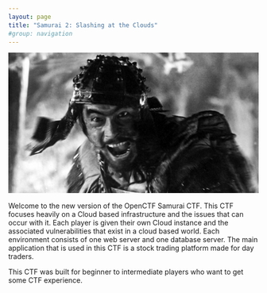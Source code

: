 ```yaml
---
layout: page
title: "Samurai 2: Slashing at the Clouds"
#group: navigation
---
```


<center><img src="/assets/img/seven.jpg"></center>

Welcome to the new version of the OpenCTF Samurai CTF.  This CTF focuses heavily on a Cloud based infrastructure and the issues that can occur with it.  Each player is given their own Cloud instance and the associated vulnerabilities that exist in a cloud based world. Each environment consists of one web server and one database server.  The main application that is used in this CTF is a stock trading platform made for day traders.

This CTF was built for beginner to intermediate players who want to get some CTF experience.  
